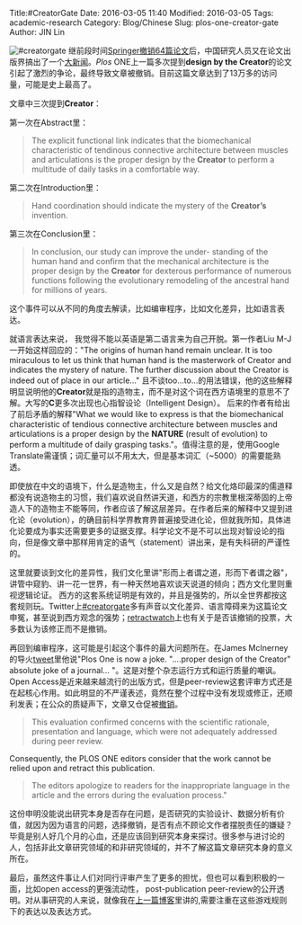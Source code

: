 Title:#CreatorGateDate: 2016-03-05 11:40Modified: 2016-03-05Tags: academic-researchCategory: Blog/ChineseSlug: plos-one-creator-gateAuthor: JIN Lin

![#creatorgate](https://dl.dropboxusercontent.com/u/18094167/BlogImages/plosone-creatorgate.jpg)
继前段时间[Springer撤销64篇论文](http://www.nature.com/news/faked-peer-reviews-prompt-64-retractions-1.18202)后，中国研究人员又在论文出版界搞出了一个[大新闻](http://www.nature.com/news/paper-that-says-human-hand-was-designed-by-creator-sparks-concern-1.19499)。*Plos* ONE上一篇多次提到**design by the Creator**的论文引起了激烈的争论，最终导致文章被撤销。目前这篇文章达到了13万多的访问量，可能是史上最高了。

文章中三次提到**Creator**：

第一次在Abstract里：

> The explicit functional link indicates that the biomechanical characteristic of tendinous connective architecture between muscles and articulations is the proper design by the **Creator** to perform a multitude of daily tasks in a comfortable way. 

第二次在Introduction里：
> Hand coordination should indicate the mystery of the **Creator’s** invention.

第三次在Conclusion里：
> In conclusion, our study can improve the under- standing of the human hand and confirm that the mechanical architecture is the proper design by the **Creator** for dexterous performance of numerous functions following the evolutionary remodeling of the ancestral hand for millions of years. 

这个事件可以从不同的角度去解读，比如编审程序，比如文化差异，比如语言表达。

就语言表达来说， 我觉得不能以英语是第二语言来为自己开脱。第一作者Liu M-J 一开始这样回应的："The origins of human hand remain unclear. It is too miraculous to let us think that human hand is the masterwork of Creator and indicates the mystery of nature. The further discussion about the Creator is indeed out of place in our article…" 且不谈too...to...的用法错误，他的这些解释明显说明他的**Creator**就是指的造物主，而不是对这个词在西方语境里的意思不了解。大写的**C**更多次出现也心指智设论（Intelligent Design）。 后来的作者有给出了前后矛盾的解释"What we would like to express is that the biomechanical characteristic of tendious connective architecture between muscles and articulations is a proper design by the **NATURE** (result of evolution) to perform a multitude of daily grasping tasks."。值得注意的是，使用Google Translate需谨慎；词汇量可以不用太大，但是基本词汇（~5000）的需要能熟透。

即使放在中文的语境下，什么是造物主，什么又是自然？给文化烙印最深的儒道释都没有说造物主的习惯，我们喜欢说自然讲天道，和西方的宗教里根深蒂固的上帝造人下的造物主不能等同，作者应该了解这层差异。在作者后来的解释中又提到进化论（evolution），的确目前科学界教育界普遍接受进化论，但就我所知，具体进化论要成为事实还需要更多的证据支撑。科学论文不是不可以出现对智设论的指向，但是像文章中那样用肯定的语气（statement）讲出来，是有失科研的严谨性的。


这里就要谈到文化的差异性，我们文化里讲"形而上者谓之道，形而下者谓之器"，讲管中窥豹、讲一花一世界，有一种天然地喜欢谈天说道的倾向；西方文化里则重视逻辑论证。 西方的这套系统证明是有效的，并且是强势的，所以全世界都按这套规则玩。Twitter上[#creatorgate](https://twitter.com/search?q=creatorgate&src=typd)多有声音以文化差异、语言障碍来为这篇论文申冤，甚至说到西方观念的强势；[retractwatch](http://retractionwatch.com/2016/03/04/poll-should-the-creator-paper-have-been-retracted/)上也有关于是否该撤销的投票，大多数认为该修正而不是撤销。


再回到编审程序，这可能是引起这个事件的最大问题所在。在James McInerney的导火[tweet](https://twitter.com/jomcinerney/status/705032888694263808)里他说"Plos One is now a joke. "....proper design of the Creator" absolute joke of a journal... "。这是对整个杂志运行方式和运行质量的嘲讽。Open Access是近来越来越流行的出版方式，但是peer-review这套评审方式还是在起核心作用。如此明显的不严谨表述，竟然在整个过程中没有发现或修正，还顺利发表；在公众的质疑声下，文章又仓促被[撤销](http://journals.plos.org/plosone/article?id=10.1371%2Fjournal.pone.0146193)。

> This evaluation confirmed concerns with the scientific rationale, presentation and language, which were not adequately addressed during peer review.
> 
Consequently, the PLOS ONE editors consider that the work cannot be relied upon and retract this publication.

> The editors apologize to readers for the inappropriate language in the article and the errors during the evaluation process."

这份申明没能说出研究本身是否存在问题，是否研究的实验设计、数据分析有价值，就因为因为语言的问题，选择撤销，是否有点不顾论文作者摆脱责任的嫌疑？毕竟是别人好几个月的心血，还是应该回到研究本身来探讨。很多参与进讨论的人，包括非此文章研究领域的和非研究领域的，并不了解这篇文章研究本身的意义所在。

最后，虽然这件事让人们对同行评审产生了更多的担忧，但也可以看到积极的一面，比如open access的更强流动性， post-publication peer-review的公开透明。对从事研究的人来说，就像我在[上一篇博客](http://linnus.net/posts/2016/Mar/04/about-presentation/)里讲的,需要注重在这些游戏规则下的表达以及表达方式。
